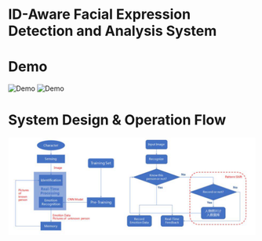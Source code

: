 # ID-Aware Facial Expression Detection and Analysis System

# Demo
![Demo](https://github.com/arora123you/Xiaowen-s-personal-site/blob/master/ESDC2018/Demo1.gif)
          ![Demo](https://github.com/arora123you/Xiaowen-s-personal-site/blob/master/ESDC2018/RealTimeDemo.gif)

# System Design & Operation Flow
![alt text](https://github.com/arora123you/Xiaowen-s-personal-site/blob/master/ESDC2018/img1.PNG)
